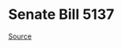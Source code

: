 # Senate Bill 5137

[Source](http://lawfilesext.leg.wa.gov/biennium/2023-24/Pdf/Bills/Senate%20Bills/5137.pdf)